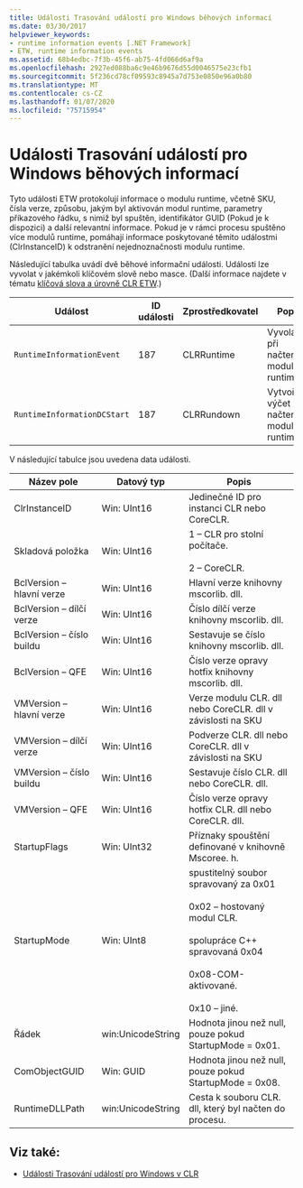 ```yaml
---
title: Události Trasování událostí pro Windows běhových informací
ms.date: 03/30/2017
helpviewer_keywords:
- runtime information events [.NET Framework]
- ETW, runtime information events
ms.assetid: 68b4edbc-7f3b-45f6-ab75-4fd066d6af9a
ms.openlocfilehash: 2927ed088ba6c9e46b9676d55d0046575e23cfb1
ms.sourcegitcommit: 5f236cd78cf09593c8945a7d753e0850e96a0b80
ms.translationtype: MT
ms.contentlocale: cs-CZ
ms.lasthandoff: 01/07/2020
ms.locfileid: "75715954"
---
```

# <a name="runtime-information-etw-events"></a>Události Trasování událostí pro Windows běhových informací
Tyto události ETW protokolují informace o modulu runtime, včetně SKU, čísla verze, způsobu, jakým byl aktivován modul runtime, parametry příkazového řádku, s nimiž byl spuštěn, identifikátor GUID (Pokud je k dispozici) a další relevantní informace. Pokud je v rámci procesu spuštěno více modulů runtime, pomáhají informace poskytované těmito událostmi (ClrInstanceID) k odstranění nejednoznačnosti modulu runtime.  
  
 Následující tabulka uvádí dvě běhové informační události. Události lze vyvolat v jakémkoli klíčovém slově nebo masce. (Další informace najdete v tématu [klíčová slova a úrovně CLR ETW](clr-etw-keywords-and-levels.md).)  
  
|Událost|ID události|Zprostředkovatel|Popis|  
|-----------|--------------|--------------|-----------------|  
|`RuntimeInformationEvent`|187|CLRRuntime|Vyvolá se při načtení modulu runtime.|  
|`RuntimeInformationDCStart`|187|CLRRundown|Vytvoří výčet načtených modulů runtime.|  
  
 V následující tabulce jsou uvedena data události.  
  
|Název pole|Datový typ|Popis|  
|----------------|---------------|-----------------|  
|ClrInstanceID|Win: UInt16|Jedinečné ID pro instanci CLR nebo CoreCLR.|  
|Skladová položka|Win: UInt16|1 – CLR pro stolní počítače.<br /><br /> 2 – CoreCLR.|  
|BclVersion – hlavní verze|Win: UInt16|Hlavní verze knihovny mscorlib. dll.|  
|BclVersion – dílčí verze|Win: UInt16|Číslo dílčí verze knihovny mscorlib. dll.|  
|BclVersion – číslo buildu|Win: UInt16|Sestavuje se číslo knihovny mscorlib. dll.|  
|BclVersion – QFE|Win: UInt16|Číslo verze opravy hotfix knihovny mscorlib. dll.|  
|VMVersion – hlavní verze|Win: UInt16|Verze modulu CLR. dll nebo CoreCLR. dll v závislosti na SKU|  
|VMVersion – dílčí verze|Win: UInt16|Podverze CLR. dll nebo CoreCLR. dll v závislosti na SKU|  
|VMVersion – číslo buildu|Win: UInt16|Sestavuje číslo CLR. dll nebo CoreCLR. dll.|  
|VMVersion – QFE|Win: UInt16|Číslo verze opravy hotfix CLR. dll nebo CoreCLR. dll.|  
|StartupFlags|Win: UInt32|Příznaky spouštění definované v knihovně Mscoree. h.|  
|StartupMode|Win: UInt8|spustitelný soubor spravovaný za 0x01<br /><br /> 0x02 – hostovaný modul CLR.<br /><br /> spolupráce C++ spravovaná 0x04<br /><br /> 0x08-COM-aktivované.<br /><br /> 0x10 – jiné.|  
|Řádek|win:UnicodeString|Hodnota jinou než null, pouze pokud StartupMode = 0x01.|  
|ComObjectGUID|Win: GUID|Hodnota jinou než null, pouze pokud StartupMode = 0x08.|  
|RuntimeDLLPath|win:UnicodeString|Cesta k souboru CLR. dll, který byl načten do procesu.|  
  
## <a name="see-also"></a>Viz také:

- [Události Trasování událostí pro Windows v CLR](clr-etw-events.md)
